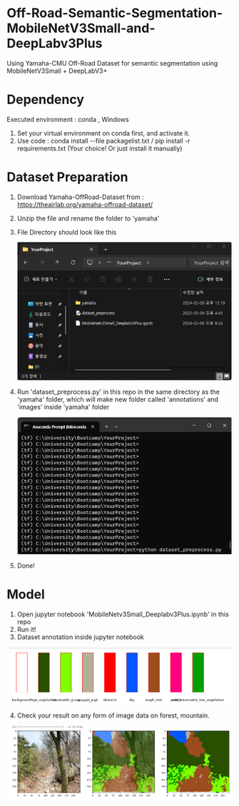 # Off-Road-Semantic-Segmentation-MobileNetV3Small-and-DeepLabv3Plus
Using Yamaha-CMU Off-Road Dataset for semantic segmentation using MobileNetV3Small + DeepLabV3+

# Dependency
Executed environment : conda , Windows
1. Set your virtual environment on conda first, and activate it.
2. Use code : conda install --file packagelist.txt / pip install -r requirements.txt (Your choice! Or just install it manually)

# Dataset Preparation 
1. Download Yamaha-OffRoad-Dataset from : https://theairlab.org/yamaha-offroad-dataset/
2. Unzip the file and rename the folder to 'yamaha'
3. File Directory should look like this
   
   ![Screenshot of File Directory](https://github.com/BaeSungHyun/Off-Road-Semantic-Segmentation-MobileNetV3Small-and-DeepLabv3Plus/blob/main/images/file_directory.png)
4. Run 'dataset_preprocess.py' in this repo in the same directory as the 'yamaha' folder, which will make new folder called 'annotations' and 'images' inside 'yamaha' folder
   
   ![Command for dataset preprocessing](https://github.com/BaeSungHyun/Off-Road-Semantic-Segmentation-MobileNetV3Small-and-DeepLabv3Plus/blob/main/images/data_preprocess.png)
5. Done!

# Model
1. Open jupyter notebook 'MobileNetv3Small_Deeplabv3Plus.ipynb' in this repo
2. Run it!
3. Dataset annotation inside jupyter notebook

  ![Screenshot of Dataset Mask Annotations](https://github.com/BaeSungHyun/Off-Road-Semantic-Segmentation-MobileNetV3Small-and-DeepLabv3Plus/blob/main/images/dataset_mask_annotations.png)
  
4. Check your result on any form of image data on forest, mountain.
   
  ![Check your result](https://github.com/BaeSungHyun/Off-Road-Semantic-Segmentation-MobileNetV3Small-and-DeepLabv3Plus/blob/main/images/result_on_first_seen_data.png)


